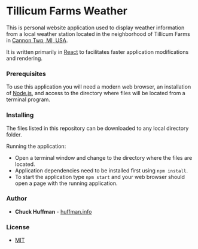<!--

  New weather website for huffman.info
  20190406, Chuck Huffman

 -->

# Tillicum Farms Weather

This is personal website application used to display weather information from a local weather station located in the neighborhood of Tillicum Farms in [Cannon Twp, MI, USA](https://www.google.com/maps/place/Cannon+Township,+MI/@43.0730227,-85.5260487).

It is written primarily in [React](https://reactjs.org/) to facilitates faster application modifications and rendering.

### Prerequisites

To use this application you will need a modern web browser, an installation of [Node.js](https://nodejs.org), and access to the directory where files will be located from a terminal program.

### Installing

The files listed in this repository can be downloaded to any local directory folder.

Running the application:

- Open a terminal window and change to the directory where the files are located.
- Application dependencies need to be installed first using `npm install`.
- To start the application type `npm start` and your web browser should open a page with the running application.

<!-- ### Notes

- Data for this application is provided via . -->

### Author

- **Chuck Huffman** - [huffman.info](https://www.huffman.info)

### License

- [MIT](https://choosealicense.com/licenses/mit/)
